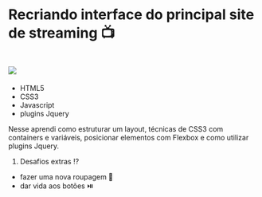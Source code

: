 # Recriando interface do principal site de streaming :tv:

# ![](C:\Users\ferna\Downloads\netflix.png)

- HTML5
- CSS3
- Javascript
- plugins Jquery

Nesse aprendi como estruturar um layout, técnicas de CSS3 com containers e variáveis, posicionar elementos com Flexbox e como utilizar plugins Jquery.

1. Desafios extras :interrobang:

- fazer uma nova roupagem :tshirt:
- dar vida aos botões :play_or_pause_button:
